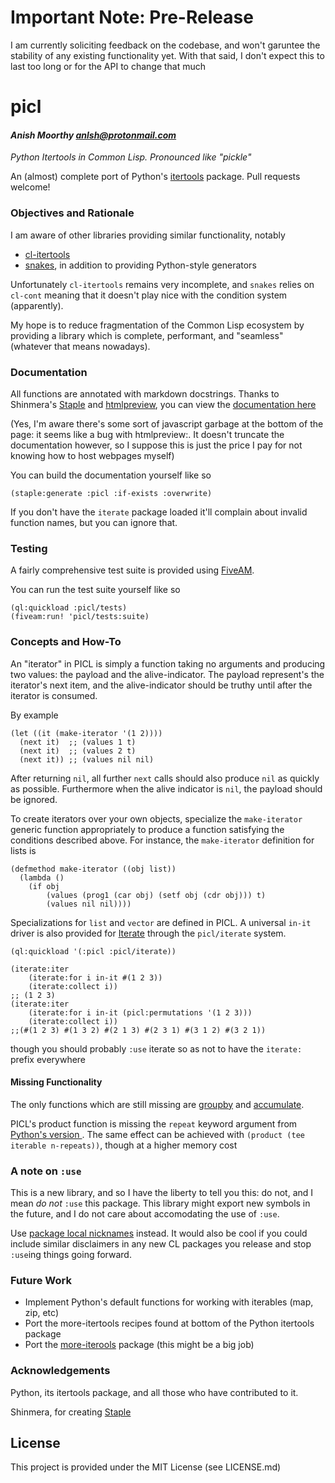 # Important Note: Pre-Release

  I am currently soliciting feedback on the codebase, and won't garuntee the
    stability of any existing functionality yet. With that said, I don't expect
    this to last too long or for the API to change that much

# picl
#### _Anish Moorthy <anlsh@protonmail.com>_

*Python Itertools in Common Lisp. Pronounced like "pickle"*

An (almost) complete port of Python's
[itertools](https://docs.python.org/3.8/library/itertools.html) package.
Pull requests welcome!

### Objectives and Rationale

I am aware of other libraries providing similar functionality, notably
- [cl-itertools](https://github.com/mabragor/cl-itertools)
- [snakes](https://github.com/BnMcGn/snakes), in addition to providing
  Python-style generators

Unfortunately `cl-itertools` remains very incomplete,
and `snakes` relies on `cl-cont` meaning that it doesn't play nice
with the condition system (apparently).

My hope is to reduce fragmentation of the Common Lisp ecosystem by providing a
library which is complete, performant, and "seamless" (whatever that means
nowadays).

### Documentation
All functions are annotated with markdown docstrings. Thanks to Shinmera's
[Staple](https://github.com/Shinmera/staple) and [htmlpreview](https://github.com/htmlpreview/htmlpreview.github.com),
you can view the [documentation here](https://htmlpreview.github.io/?https://github.com/anlsh/picl/blob/master/docs/index.html)

(Yes, I'm aware there's some sort of javascript garbage at the bottom of the
  page: it seems like a bug with htmlpreview:. It doesn't truncate the
  documentation however, so I suppose this is just the price I pay for not
  knowing how to host webpages myself)

You can build the documentation yourself like so

``` common-lisp
(staple:generate :picl :if-exists :overwrite)
```

If you don't have the `iterate` package loaded it'll complain about invalid
function names, but you can ignore that.

### Testing
A fairly comprehensive test suite is provided using
[FiveAM](https://common-lisp.net/project/fiveam/).

You can run the test suite yourself like so

``` common-lisp
(ql:quickload :picl/tests)
(fiveam:run! 'picl/tests:suite)
```

### Concepts and How-To

An "iterator" in PICL is simply a function taking no arguments and producing two
values: the payload and the alive-indicator. The payload represent's the
iterator's next item, and the alive-indicator should be truthy until after the
iterator is consumed.

By example

```common-lisp
(let ((it (make-iterator '(1 2))))
  (next it)  ;; (values 1 t)
  (next it)  ;; (values 2 t)
  (next it)) ;; (values nil nil)
```
After returning `nil`, all further `next` calls should also produce `nil` as
quickly as possible. Furthermore when the alive indicator is `nil`, the payload
should be ignored.

To create iterators over your own objects, specialize the `make-iterator`
generic function appropriately to produce a function satisfying the conditions
described above. For instance, the `make-iterator` definition for lists is

``` common-lisp
(defmethod make-iterator ((obj list))
  (lambda ()
    (if obj
        (values (prog1 (car obj) (setf obj (cdr obj))) t)
        (values nil nil))))
```
Specializations for `list` and `vector` are defined in PICL. A universal `in-it`
driver is also provided for [Iterate](https://common-lisp.net/project/iterate/)
through the `picl/iterate` system.

``` common-lisp
(ql:quickload '(:picl :picl/iterate))

(iterate:iter
    (iterate:for i in-it #(1 2 3))
    (iterate:collect i))
;; (1 2 3)
(iterate:iter
    (iterate:for i in-it (picl:permutations '(1 2 3)))
    (iterate:collect i))
;;(#(1 2 3) #(1 3 2) #(2 1 3) #(2 3 1) #(3 1 2) #(3 2 1))
```
though you should probably `:use` iterate so as not to have the `iterate:` prefix
everywhere

#### Missing Functionality
The only functions which are still missing are
[groupby](https://docs.python.org/3.8/library/itertools.html#itertools.groupby)
and
[accumulate](https://docs.python.org/3.8/library/itertools.html#itertools.accumulate).

PICL's product function is missing the `repeat` keyword argument from
[Python's version ](https://docs.python.org/3.8/library/itertools.html#itertools.product).
The same effect can be achieved with `(product (tee iterable n-repeats))`,
though at a higher memory cost

### A note on `:use`

This is a new library, and so I have the liberty to tell you this: do not, and I
mean *do not* `:use` this package. This library might export new symbols in the
future, and I do not care about accomodating the use of `:use`.

Use [package local
nicknames]((https://gist.github.com/phoe/2b63f33a2a4727a437403eceb7a6b4a3))
instead. It would also be cool if you could include similar disclaimers in any
new CL packages you release and stop `:use`ing things going forward.

### Future Work
- Implement Python's default functions for working with iterables (map, zip, etc)
- Port the more-itertools recipes found at bottom of the Python itertools
package
- Port the [more-iterools](https://pypi.org/project/more-itertools/) package
(this might be a big job)

### Acknowledgements

Python, its itertools package, and all those who have contributed to it.

Shinmera, for creating [Staple](https://github.com/shinmera/staple)

## License

This project is provided under the MIT License (see LICENSE.md)
